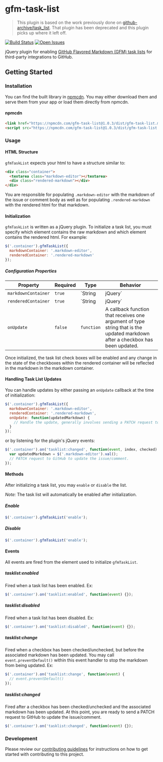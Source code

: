 # gfm-task-list
> This plugin is based on the work previously done on [github-archive/task_list](https://github.com/github-archive/task_list). That plugin has been deprecated and this plugin picks up where it left off.

[![Build Status](https://travis-ci.org/waffleio/gfm-task-list.svg?branch=master)](https://travis-ci.org/waffleio/gfm-task-list)
[![Open Issues](https://badge.waffle.io/waffleio/gfm-task-list.svg?label=waffle%3Ain%20progress&title=In%20Progress)](https://waffle.io/waffleio/waffle.io?source=waffleio%2Fgfm-task-list)

jQuery plugin for enabling [GitHub Flavored Markdown (GFM) task lists](https://github.com/blog/1375-task-lists-in-gfm-issues-pulls-comments) for third-party integrations to GitHub.

## Getting Started
### Installation
You can find the built library in [npmcdn](https://npmcdn.com). You may either download them and serve them from your app or load them directly from npmcdn.
#### npmcdn
```html
<link href="https://npmcdn.com/gfm-task-list@1.0.3/dist/gfm-task-list.min.css" rel="stylesheet" type="text/css"></link>
<script src="https://npmcdn.com/gfm-task-list@1.0.3/dist/gfm-task-list.min.js"></script>
```

### Usage
#### HTML Structure
`gfmTaskList` expects your html to have a structure similar to:
```html
<div class="container">
  <textarea class="markdown-editor"></textarea>
  <div class="rendered-markdown"></div>
</div>
```
You are responsible for populating `.markdown-editor` with the markdown of the issue or comment body as well as for populating `.rendered-markdown` with the rendered html for that markdown.

#### Initialization
`gfmTaskList` is written as a jQuery plugin. To initialize a task list, you must specify which element contains the raw markdown and which element contains the rendered html. For example:
```javascript
$('.container').gfmTaskList({
  markdownContainer: '.markdown-editor',
  renderedContainer: '.rendered-markdown'
});
```
##### Configuration Properties
Property | Required | Type | Behavior
--- | --- | --- | ---
`markdownContainer` | `true` | `String | jQuery` | A string CSS selector or a jQuery element denoting which element contains the raw markdown.
`renderedContainer` | `true` | `String | jQuery` | A string CSS selector or a jQuery element denoting which element contains the rendered markdown.
`onUpdate` | `false` | `function` | A callback function that receives one argument of type string that is the updated markdown after a checkbox has been updated.

Once initialized, the task list check boxes will be enabled and any change in the state of the checkboxes within the rendered container will be reflected in the markdown in the markdown container.
#### Handling Task List Updates
You can handle updates by either passing an `onUpdate` callback at the time of initialization:
```javascript
$('.container').gfmTaskList({
  markdownContainer: '.markdown-editor',
  renderedContainer: '.rendered-markdown',
  onUpdate: function(updatedMarkdown) {
    // Handle the update, generally involves sending a PATCH request to GitHub to update the issue/comment.
  }
});
```
or by listening for the plugin's jQuery events:
```javascript
$('.container').on('tasklist:changed', function(event, index, checked) {
  var updatedMarkdown = $('.markdown-editor').val();
  // PATCH request to GitHub to update the issue/comment.
});
```

#### Methods
After initializing a task list, you may `enable` or `disable` the list.

*Note:* The task list will automatically be enabled after initialization.
##### Enable
```javascript
$('.container').gfmTaskList('enable');
```
##### Disable
```javascript
$('.container').gfmTaskList('enable');
```

#### Events
All events are fired from the element used to initialize `gfmTaskList`.
##### tasklist:enabled
Fired when a task list has been enabled. Ex:
```javascript
$('.container').on('tasklist:enabled', function(event) {});
```
##### tasklist:disabled
Fired when a task list has been disabled. Ex:
```javascript
$('.container').on('tasklist:disabled', function(event) {});
```
##### tasklist:change
Fired when a checkbox has been checked/unchecked, but before the associated markdown has been updated. You may call `event.preventDefault()` within this event handler to stop the markdown from being updated. Ex:
```javascript
$('.container').on('tasklist:change', function(event) {
  // event.preventDefault()
});
```
##### tasklist:changed
Fired after a checkbox has been checked/unchecked and the associated markdown has been updated. At this point, you are ready to send a PATCH request to GitHub to update the issue/comment.
```javascript
$('.container').on('tasklist:changed', function(event) {});
```

### Development
Please review our [contributing guidelines](https://github.com/waffleio/gfm-task-list/blob/master/CONTRIBUTING.md) for instructions on how to get started with contributing to this project.
